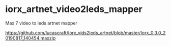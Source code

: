# iorx_artnet_video2leds_mapper
 Max 7 video to leds artnet mapper
 
 https://github.com/lucascraft/Iorx_vids2leds_artnet/blob/master/Iorx_0.3.0_20190817_140454.maxzip
 
